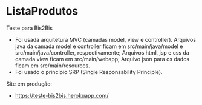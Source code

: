 # ListaProdutos
 Teste para Bis2Bis
 - Foi usada arquitetura MVC (camadas model, view e controller). 
   Arquivos java da camada model e controller ficam em src/main/java/model e src/main/java/controller, respectivamente; 
   Arquivos html, jsp e css da camada view ficam em src/main/webapp; Arquivo json para os dados ficam em src/main/resources.
 - Foi usado o princípio SRP (Single Responsability Principle).
 
 Site em produção: 
 - https://teste-bis2bis.herokuapp.com/
